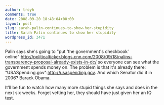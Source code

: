 ```yaml
---
author: troyh
comments: true
date: 2008-09-20 18:48:04+00:00
layout: post
slug: sarah-palin-continues-to-show-her-stupidity
title: Sarah Palin continues to show her stupidity
wordpress_id: 3471
---
```


Palin says she's going to "put 'the government's checkbook' online":http://politicalticker.blogs.cnn.com/2008/09/18/palins-transparency-proposal-already-exists-in-dc/ so everyone can see what the government spends money on. The problem is that it's already there: "USASpending.gov":http://usaspending.gov. And which Senator did it in 2006? Barack Obama.

It'll be fun to watch how many more stupid things she says and does in the next six weeks. Forget vetting her, they should have just given her an IQ test.
